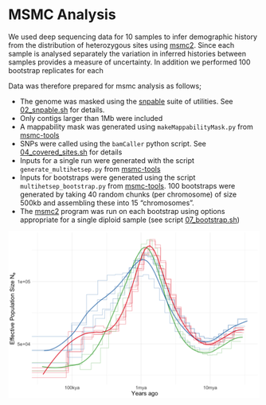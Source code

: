 MSMC Analysis
================

We used deep sequencing data for 10 samples to infer demographic history
from the distribution of heterozygous sites using
[msmc2](https://github.com/stschiff/msmc2). Since each sample is
analysed separately the variation in inferred histories between samples
provides a measure of uncertainty. In addition we performed 100
bootstrap replicates for each

Data was therefore prepared for msmc analysis as follows;

  - The genome was masked using the
    [snpable](http://lh3lh3.users.sourceforge.net/snpable.shtml) suite
    of utilities. See [02\_snpable.sh](hpc/msmc/02_snpable.sh) for
    details.
  - Only contigs larger than 1Mb were included
  - A mappability mask was generated using `makeMappabilityMask.py` from
    [msmc-tools](https://github.com/stschiff/msmc-tools)
  - SNPs were called using the `bamCaller` python script. See
    [04\_covered\_sites.sh](hpc/msmc/04_covered_sites.sh) for details
  - Inputs for a single run were generated with the script
    `generate_multihetsep.py` from
    [msmc-tools](https://github.com/stschiff/msmc-tools)
  - Inputs for bootstraps were generated using the script
    `multihetsep_bootstrap.py` from
    [msmc-tools](https://github.com/stschiff/msmc-tools). 100 bootstraps
    were generated by taking 40 random chunks (per chromosome) of size
    500kb and assembling these into 15 “chromosomes”.
  - The [msmc2](https://github.com/stschiff/msmc2) program was run on
    each bootstrap using options appropriate for a single diploid sample
    (see script [07\_bootstrap.sh](hpc/msmc/08_bootstrap.sh))

![](03_msmc_files/figure-gfm/unnamed-chunk-4-1.png)<!-- -->
